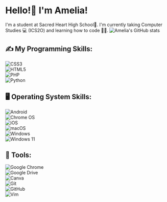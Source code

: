# Hello!👋 I'm Amelia!

I'm a student at Sacred Heart High School🏫. I'm currently taking Computer Studies 💻 (ICS2O) and learning how to code 🧑‍💻. 
![Amelia's GitHub stats](https://github-readme-stats.vercel.app/api?username=anuraghazra&show_icons=true&theme=gruvbox)

## ✍ My Programming Skills: <br>
![CSS3](https://img.shields.io/badge/css3-%231572B6.svg?style=for-the-badge&logo=css3&logoColor=white)<br>
![HTML5](https://img.shields.io/badge/html5-%23E34F26.svg?style=for-the-badge&logo=html5&logoColor=white)<br>
![PHP](https://img.shields.io/badge/php-%23777BB4.svg?style=for-the-badge&logo=php&logoColor=white)<br>
![Python](https://img.shields.io/badge/python-3670A0?style=for-the-badge&logo=python&logoColor=ffdd54)<br>

## 🖥 Operating System Skills: <br>
![Android](https://img.shields.io/badge/Android-3DDC84?style=for-the-badge&logo=android&logoColor=white)<br>
![Chrome OS](https://img.shields.io/badge/chrome%20os-3d89fc?style=for-the-badge&logo=google%20chrome&logoColor=white)<br>
![iOS](https://img.shields.io/badge/iOS-000000?style=for-the-badge&logo=ios&logoColor=white)<br>
![macOS](https://img.shields.io/badge/mac%20os-000000?style=for-the-badge&logo=macos&logoColor=F0F0F0)<br>
![Windows](https://img.shields.io/badge/Windows-0078D6?style=for-the-badge&logo=windows&logoColor=white)<br>
![Windows 11](https://img.shields.io/badge/Windows%2011-%230079d5.svg?style=for-the-badge&logo=Windows%2011&logoColor=white)<br>

## 🔧 Tools: <br>
![Google Chrome](https://img.shields.io/badge/Google%20Chrome-4285F4?style=for-the-badge&logo=GoogleChrome&logoColor=white)<br>
![Google Drive](https://img.shields.io/badge/Google%20Drive-4285F4?style=for-the-badge&logo=googledrive&logoColor=white)<br>
![Canva](https://img.shields.io/badge/Canva-%2300C4CC.svg?style=for-the-badge&logo=Canva&logoColor=white)<br>
![Git](https://img.shields.io/badge/git-%23F05033.svg?style=for-the-badge&logo=git&logoColor=white)<br>
![GitHub](https://img.shields.io/badge/github-%23121011.svg?style=for-the-badge&logo=github&logoColor=white)<br>
![Vim](https://img.shields.io/badge/VIM-%2311AB00.svg?style=for-the-badge&logo=vim&logoColor=white)<br>
